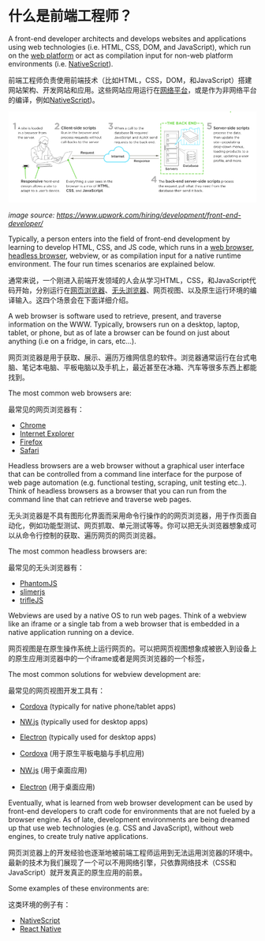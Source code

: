 # 什么是前端工程师？

A front-end developer architects and develops websites and applications using web technologies (i.e. HTML, CSS, DOM, and JavaScript), which run on the [web platform](https://en.wikipedia.org/wiki/Open_Web_Platform) or act as compilation input for non-web platform environments (i.e. [NativeScript](https://www.nativescript.org/)).

前端工程师负责使用前端技术（比如HTML，CSS，DOM，和JavaScript）搭建网站架构、开发网站和应用。这些网站应用运行在[网络平台](https://en.wikipedia.org/wiki/Open_Web_Platform)，或是作为非网络平台的编译，例如[NativeScript](https://www.nativescript.org/))。

![](images/what-is-front-end-dev.png "https://www.upwork.com/hiring/development/front-end-developer/")

<cite>image source: <a href="https://www.upwork.com/hiring/development/front-end-developer/">https://www.upwork.com/hiring/development/front-end-developer/</a></cite>

Typically, a person enters into the field of front-end development by learning to develop HTML, CSS, and JS code, which runs in a [web browser](https://en.wikipedia.org/wiki/Web_browser), [headless browser](https://en.wikipedia.org/wiki/Headless_browser), webview, or as compilation input for a native runtime environment. The four run times scenarios are explained below.

通常来说，一个刚进入前端开发领域的人会从学习HTML，CSS，和JavaScript代码开始，分别运行在[网页浏览器](https://en.wikipedia.org/wiki/Web_browser)、[无头浏览器](https://en.wikipedia.org/wiki/Headless_browser)、网页视图、以及原生运行环境的编译输入。这四个场景会在下面详细介绍。

A web browser is software used to retrieve, present, and traverse information on the WWW. Typically, browsers run on a desktop, laptop, tablet, or phone, but as of late a browser can be found on just about anything (i.e on a fridge, in cars, etc...).

网页浏览器是用于获取、展示、遍历万维网信息的软件。浏览器通常运行在台式电脑、笔记本电脑、平板电脑以及手机上，最近甚至在冰箱、汽车等很多东西上都能找到。

The most common web browsers are:

最常见的网页浏览器有：

* [Chrome](http://www.google.com/chrome/)
* [Internet Explorer](http://dev.modern.ie/)
* [Firefox](https://www.mozilla.org/firefox/)
* [Safari](http://www.apple.com/safari/)

Headless browsers are a web browser without a graphical user interface that can be controlled from a command line interface for the purpose of web page automation (e.g. functional testing, scraping, unit testing etc..). Think of headless browsers as a browser that you can run from the command line that can retrieve and traverse web pages.

无头浏览器是不具有图形化界面而采用命令行操作的的网页浏览器，用于作页面自动化，例如功能型测试、网页抓取、单元测试等等。你可以把无头浏览器想象成可以从命令行控制的获取、遍历网页的网页浏览器。

The most common headless browsers are:

最常见的无头浏览器有：

* [PhantomJS](http://phantomjs.org/)
* [slimerjs](http://slimerjs.org/)
* [trifleJS](http://triflejs.org/)

Webviews are used by a native OS to run web pages. Think of a webview like an iframe or a single tab from a web browser that is embedded in a native application running on a device.

网页视图是在原生操作系统上运行网页的。可以把网页视图想象成被嵌入到设备上的原生应用浏览器中的一个iframe或者是网页浏览器的一个标签，

The most common solutions for webview development are:

最常见的网页视图开发工具有：

* [Cordova](https://cordova.apache.org/) (typically for native phone/tablet apps)
* [NW.js](https://github.com/nwjs/nw.js) (typically used for desktop apps)
* [Electron](http://electron.atom.io/) (typically used for desktop apps)

* [Cordova](https://cordova.apache.org/) (用于原生平板电脑与手机应用)
* [NW.js](https://github.com/nwjs/nw.js) (用于桌面应用)
* [Electron](http://electron.atom.io/) (用于桌面应用)

Eventually, what is learned from web browser development can be used by front-end developers to craft code for environments that are not fueled by a browser engine. As of late, development environments are being dreamed up that use web technologies (e.g. CSS and JavaScript), without web engines, to create truly native applications.

网页浏览器上的开发经验也逐渐地被前端工程师运用到无法运用浏览器的环境中。最新的技术为我们展现了一个可以不用网络引擎，只依靠网络技术（CSS和JavaScript）就开发真正的原生应用的前景。

Some examples of these environments are:

这类环境的例子有：

* [NativeScript](https://www.nativescript.org/)
* [React Native](https://facebook.github.io/react-native/)
